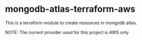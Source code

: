 # mongodb-atlas-terraform-aws
This is a terraform module to create resources in mongodb atlas.

NOTE: The current provider used for this project is AWS only
